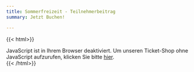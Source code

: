 ```yaml
---
title: Sommerfreizeit - Teilnehmerbeitrag
summary: Jetzt Buchen!

---
```

{{< html>}}
<link rel="stylesheet" type="text/css" href="https://pretix.kjg-dossenheim.org/kjg-dossenheim/freizeit-2023/widget/v1.css">
    <script type="text/javascript" src="https://pretix.kjg-dossenheim.org/widget/v1.de.js" async></script>
<pretix-widget event="https://pretix.kjg-dossenheim.org/kjg-dossenheim/freizeit-2023/"></pretix-widget>
<noscript>
   <div class="pretix-widget">
        <div class="pretix-widget-info-message">
            JavaScript ist in Ihrem Browser deaktiviert. Um unseren Ticket-Shop ohne JavaScript aufzurufen, klicken Sie bitte <a target="_blank" rel="noopener" href="https://pretix.kjg-dossenheim.org/kjg-dossenheim/freizeit-2023/">hier</a>.
        </div>
    </div>
</noscript>
{{< /html>}}